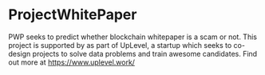 # ProjectWhitePaper
PWP seeks to predict whether blockchain whitepaper is a scam or not. This project is supported by as part of UpLevel, a startup which seeks to co-design projects to solve data problems and train awesome candidates. Find out more at https://www.uplevel.work/
